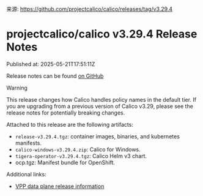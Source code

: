 来源: https://github.com/projectcalico/calico/releases/tag/v3.29.4

# projectcalico/calico v3.29.4 Release Notes

Published at: 2025-05-21T17:51:11Z

Release notes can be found [on GitHub](https://github.com/projectcalico/calico/blob/v3.29.4/release-notes/v3.29.4-release-notes.md)

> [!WARNING]
>
> This release changes how Calico handles policy names in the default tier. If you are upgrading from a previous version of Calico v3.29, please see the release notes for potentially breaking changes.

Attached to this release are the following artifacts:

- `release-v3.29.4.tgz`: container images, binaries, and kubernetes manifests.
- `calico-windows-v3.29.4.zip`: Calico for Windows.
- `tigera-operator-v3.29.4.tgz`: Calico Helm v3 chart.
- ocp.tgz: Manifest bundle for OpenShift.

Additional links:

- [VPP data plane release information](https://github.com/projectcalico/vpp-dataplane/blob/master/RELEASE_NOTES.md)

